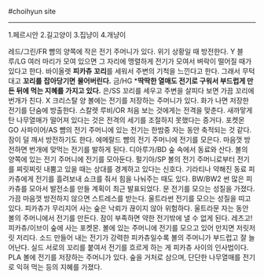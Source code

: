 #choihyun site

---

1.페르시안
2.길고양이
3.집냥이
4.개냥이

레드/그린/FR
뺨의 양쪽에 작은 전기 주머니가 있다. 위기 상황일 때 방전한다.
Y
블루/LG
여러 마리가 모여 있으면 그 자리에 맹렬하게 전기가 모여서 벼락이 떨어질 때가 있다고 한다.
바이올렛
**피카츄**
**꼬리**를 세워서 주변의 기척을 느낀다고 한다. 그래서 무턱대고 **꼬리를** **잡아당기면** **물어버린다.**
금/HG
***딱딱한 열매도 전기로 구워서 부드럽게 만든 뒤에 먹는 지혜를 가지고 있다.**
은/SS
꼬리를 세우고 주변을 살피다 보면 가끔 꼬리에 번개가 친다.
X
크리스탈
양 볼에는 전기를 저장하는 주머니가 있다. 화가 나면 저장한 전기를 단숨에 방출한다.
스칼렛
루비/OR
처음 보는 것에게는 전격을 맞춘다.
새까맣게 탄 나무열매가 떨어져 있다는 것은 전격의 세기를 조절하지 못했다는 증거다.
포켓몬 GO
사파이어/AS
뺨의 전기 주머니에 있는 전기는 한밤중 자는 동안 축적되는 것 같다. 잠이 덜 깨서 방전하기도 한다.
에메랄드
뺨의 전기 주머니에 전기를 모은다. 마음껏 방전하면 번개에 맞먹는 전기를 발하게 된다.
디아루가/BD
숲 속에서 동료와 산다. 볼의 양쪽에 있는 전기 주머니에 전기를 모아둔다.
펄기아/SP
볼의 전기 주머니로부터 전기를 찌릿찌릿 내뿜고 있을 때는 상대를 경계하고 있다는 신호다.
기라티나
약해진 동료 피카츄에게 전기를 흘려보내 쇼크를 줘서 힘을 나눠주는 때도 있다.
BW/BW2
썬
많은 피카츄를 모아서 발전소를 만들 계획이 최근 발표되었다.
문
전기를 모으는 성질을 가졌다. 가끔 마음껏 방전하지 않으면 스트레스를 받는다.
울트라썬
전기를 모으는 성질을 띠고 있다. 피카츄가 무리지어 사는 숲은 낙뢰가 끊이지 않아 위험하다.
울트라문
자는 동안 볼의 주머니에서 전기를 만든다. 잠이 부족하면 약한 전기밖에 낼 수 없게 된다.
레츠고! 피카츄/이브이
숲에 사는 포켓몬. 볼에 있는 주머니에 전기를 모으고 있어 만지면 저릿저릿 저리다.
소드
만들어 내는 전기가 강력한 피카츄일수록 볼의 주머니가 부드럽고 잘 늘어난다.
실드
서로의 꼬리를 붙여서 전기를 흐르게 하는 게 피카츄 사이의 인사법이다.
PLA
볼에 전기를 저장하는 주머니가 있다.
숲을 거처로 삼으며, 단단한 나무열매를 전기로 익혀 먹는 등의 지혜를 가졌다.
